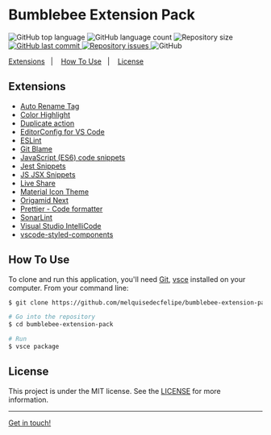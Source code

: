 <h1>
  Bumblebee Extension Pack
</h1>

<p>
  <img alt="GitHub top language" src="https://img.shields.io/github/languages/top/melquisedecfelipe/bumblebee-extension-pack.svg">

  <img alt="GitHub language count" src="https://img.shields.io/github/languages/count/melquisedecfelipe/bumblebee-extension-pack.svg">

  <img alt="Repository size" src="https://img.shields.io/github/repo-size/melquisedecfelipe/bumblebee-extension-pack.svg">

  <a href="https://github.com/melquisedecfelipe/bumblebee-extension-pack/commits/master">
    <img alt="GitHub last commit" src="https://img.shields.io/github/last-commit/melquisedecfelipe/bumblebee-extension-pack.svg">
  </a>

  <a href="https://github.com/melquisedecfelipe/bumblebee-extension-pack/issues">
    <img alt="Repository issues" src="https://img.shields.io/github/issues/melquisedecfelipe/bumblebee-extension-pack.svg">
  </a>

  <img alt="GitHub" src="https://img.shields.io/github/license/melquisedecfelipe/bumblebee-extension-pack.svg">
</p>

<p>
  <a href="#extensions">Extensions</a>&nbsp;&nbsp;&nbsp;|&nbsp;&nbsp;&nbsp;
  <a href="#how-to-use">How To Use</a>&nbsp;&nbsp;&nbsp;|&nbsp;&nbsp;&nbsp;
  <a href="#license">License</a>
</p>

## Extensions

- [Auto Rename Tag](https://marketplace.visualstudio.com/items?itemName=formulahendry.auto-rename-tag)
- [Color Highlight](https://marketplace.visualstudio.com/items?itemName=naumovs.color-highlight)
- [Duplicate action](https://marketplace.visualstudio.com/items?itemName=mrmlnc.vscode-duplicate)
- [EditorConfig for VS Code](https://marketplace.visualstudio.com/items?itemName=editorconfig.editorconfig)
- [ESLint](https://marketplace.visualstudio.com/items?itemName=dbaeumer.vscode-eslint)
- [Git Blame](https://marketplace.visualstudio.com/items?itemName=waderyan.gitblame)
- [JavaScript (ES6) code snippets](https://marketplace.visualstudio.com/items?itemName=xabikos.JavaScriptSnippets)
- [Jest Snippets](https://marketplace.visualstudio.com/items?itemName=andys8.jest-snippets)
- [JS JSX Snippets](https://marketplace.visualstudio.com/items?itemName=skyran.js-jsx-snippets)
- [Live Share](https://marketplace.visualstudio.com/items?itemName=ms-vsliveshare.vsliveshare)
- [Material Icon Theme](https://marketplace.visualstudio.com/items?itemName=PKief.material-icon-theme)
- [Origamid Next](https://marketplace.visualstudio.com/items?itemName=origamid.origamid-next)
- [Prettier - Code formatter](https://marketplace.visualstudio.com/items?itemName=esbenp.prettier-vscode)
- [SonarLint](https://marketplace.visualstudio.com/items?itemName=sonarsource.sonarlint-vscode)
- [Visual Studio IntelliCode](https://marketplace.visualstudio.com/items?itemName=VisualStudioExptTeam.vscodeintellicode)
- [vscode-styled-components](https://marketplace.visualstudio.com/items?itemName=jpoissonnier.vscode-styled-components)

## How To Use

To clone and run this application, you'll need [Git](https://git-scm.com), [vsce](https://www.npmjs.com/package/vsce) installed on your computer. From your command line:

```bash
$ git clone https://github.com/melquisedecfelipe/bumblebee-extension-pack

# Go into the repository
$ cd bumblebee-extension-pack

# Run
$ vsce package
```

## License

This project is under the MIT license. See the [LICENSE](https://github.com/melquisedecfelipe/bumblebee-extension-pack/blob/master/LICENSE) for more information.

---

[Get in touch!](https://www.linkedin.com/in/melquisedecfelipe/)

